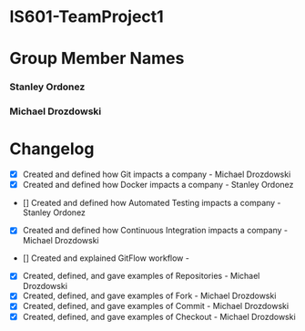 # IS601-TeamProject1

# Group Member Names
### Stanley Ordonez
### Michael Drozdowski

# Changelog

- [x] Created and defined how Git impacts a company - Michael Drozdowski
- [x] Created and defined how Docker impacts a company - Stanley Ordonez
- [] Created and defined how Automated Testing impacts a company - Stanley Ordonez
- [x] Created and defined how Continuous Integration impacts a company - Michael Drozdowski
- [] Created and explained GitFlow workflow -
- [x] Created, defined, and gave examples of Repositories - Michael Drozdowski
- [x] Created, defined, and gave examples of Fork - Michael Drozdowski
- [x] Created, defined, and gave examples of Commit - Michael Drozdowski
- [x] Created, defined, and gave examples of Checkout - Michael Drozdowski